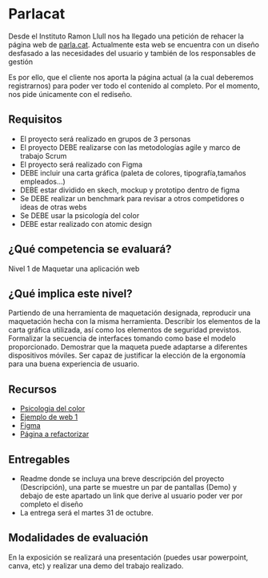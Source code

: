 # Parlacat
Desde el Instituto Ramon Llull nos ha llegado una petición de rehacer la página web de [parla.cat](https://www.parla.cat/pres_catalaenlinia/AppPHP/login/index.php). Actualmente esta web se encuentra con un diseño desfasado a las necesidades del usuario y también de los responsables de gestión

Es por ello, que el cliente nos aporta la página actual (a la cual deberemos registrarnos) para poder ver todo el contenido al completo. Por el momento, nos pide únicamente con el rediseño.

## Requisitos
* El proyecto será realizado en grupos de 3 personas
* El proyecto DEBE realizarse con las metodologías agile y marco de trabajo Scrum
* El proyecto será realizado con Figma
* DEBE incluir una carta gráfica (paleta de colores, tipografía,tamaños empleados…)
* DEBE estar dividido en skech, mockup y prototipo dentro de figma
* Se DEBE realizar un benchmark para revisar a otros competidores o ideas de otras webs
* Se DEBE usar la psicología del color
* DEBE estar realizado con atomic design

## ¿Qué competencia se evaluará?

Nivel 1 de Maquetar una aplicación web

## ¿Qué implica este nivel?

Partiendo de una herramienta de maquetación designada, reproducir una maquetación hecha con la misma herramienta. Describir los elementos de la carta gráfica utilizada, así como los elementos de seguridad previstos. Formalizar la secuencia de interfaces tomando como base el modelo proporcionado. Demostrar que la maqueta puede adaptarse a diferentes dispositivos móviles. Ser capaz de justificar la elección de la ergonomía para una buena experiencia de usuario.


## Recursos
* [Psicologia del color](https://static.wixstatic.com/media/23a47e_6882e9fa04a643798c8bd8824d0564d2~mv2.png/v1/fill/w_667,h_1000,al_c,q_90,usm_0.66_1.00_0.01/23a47e_6882e9fa04a643798c8bd8824d0564d2~mv2.png)
* [Ejemplo de web 1](https://moltperparlar.cat/)
* [Figma](https://www.figma.com/)
* [Página a refactorizar](https://www.parla.cat/pres_catalaenlinia/AppPHP/login/index.php)

## Entregables
* Readme donde se incluya una breve descripción del proyecto (Descripción), una parte se muestre un par de pantallas (Demo) y debajo de este apartado un link que derive al usuario poder ver por completo el diseño
* La entrega será el martes 31 de octubre.

## Modalidades de evaluación

En la exposición se realizará una presentación (puedes usar powerpoint, canva, etc) y realizar una demo del trabajo realizado.

